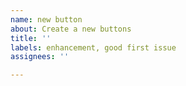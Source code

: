 ```yaml
---
name: new button
about: Create a new buttons
title: ''
labels: enhancement, good first issue
assignees: ''

---
```



